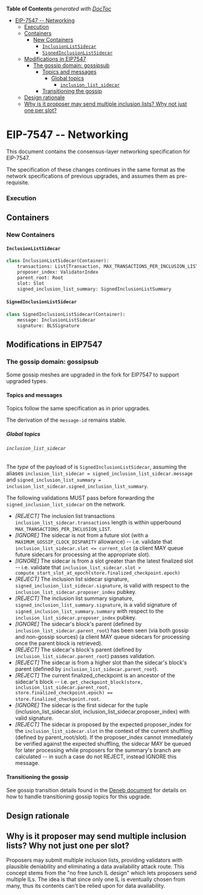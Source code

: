 <!-- START doctoc generated TOC please keep comment here to allow auto update -->
<!-- DON'T EDIT THIS SECTION, INSTEAD RE-RUN doctoc TO UPDATE -->
**Table of Contents**  *generated with [DocToc](https://github.com/thlorenz/doctoc)*

- [EIP-7547 -- Networking](#eip-7547----networking)
    - [Execution](#execution)
  - [Containers](#containers)
    - [New Containers](#new-containers)
      - [`InclusionListSidecar`](#inclusionlistsidecar)
      - [`SignedInclusionListSidecar`](#signedinclusionlistsidecar)
  - [Modifications in EIP7547](#modifications-in-eip7547)
    - [The gossip domain: gossipsub](#the-gossip-domain-gossipsub)
      - [Topics and messages](#topics-and-messages)
        - [Global topics](#global-topics)
          - [`inclusion_list_sidecar`](#inclusion_list_sidecar)
      - [Transitioning the gossip](#transitioning-the-gossip)
  - [Design rationale](#design-rationale)
  - [Why is it proposer may send multiple inclusion lists? Why not just one per slot?](#why-is-it-proposer-may-send-multiple-inclusion-lists-why-not-just-one-per-slot)

<!-- END doctoc generated TOC please keep comment here to allow auto update -->

# EIP-7547 -- Networking

This document contains the consensus-layer networking specification for EIP-7547.

The specification of these changes continues in the same format as the network specifications of previous upgrades, and assumes them as pre-requisite.

### Execution

## Containers

### New Containers

#### `InclusionListSidecar`

```python
class InclusionListSidecar(Container):
    transactions: List[Transaction, MAX_TRANSACTIONS_PER_INCLUSION_LIST]
    proposer_index: ValidatorIndex
    parent_root: Root
    slot: Slot
    signed_inclusion_list_summary: SignedInclusionListSummary
```

#### `SignedInclusionListSidecar`

```python
class SignedInclusionListSidecar(Container):
    message: InclusionListSidecar
    signature: BLSSignature
```

## Modifications in EIP7547

### The gossip domain: gossipsub

Some gossip meshes are upgraded in the fork for EIP7547 to support upgraded types.

#### Topics and messages

Topics follow the same specification as in prior upgrades.

The derivation of the `message-id` remains stable.

##### Global topics

###### `inclusion_list_sidecar`

The *type* of the payload of is `SignedInclusionListSidecar`, assuming the aliases `inclusion_list_sidecar = signed_inclusion_list_sidecar.message` and `signed_inclusion_list_summary = inclusion_list_sidecar.signed_inclusion_list_summary`.

The following validations MUST pass before forwarding the `signed_inclusion_list_sidecar` on the network.

- _[REJECT]_ The inclusion list transactions `inclusion_list_sidecar.transactions` length is within upperbound `MAX_TRANSACTIONS_PER_INCLUSION_LIST`.
- _[IGNORE]_ The sidecar is not from a future slot (with a `MAXIMUM_GOSSIP_CLOCK_DISPARITY` allowance) -- i.e. validate that `inclusion_list_sidecar.slot <= current_slot` (a client MAY queue future sidecars for processing at the appropriate slot).
- _[IGNORE]_ The sidecar is from a slot greater than the latest finalized slot -- i.e. validate that `inclusion_list_sidecar.slot > compute_start_slot_at_epoch(store.finalized_checkpoint.epoch)`
- _[REJECT]_ The inclusion list sidecar signature, `signed_inclusion_list_sidecar.signature`, is valid with respect to the `inclusion_list_sidecar.proposer_index` pubkey.
- _[REJECT]_ The inclusion list summary signature, `signed_inclusion_list_summary.signature`, is a valid signature of `signed_inclusion_list_summary.summary` with respect to the `inclusion_list_sidecar.proposer_index` pubkey.
- _[IGNORE]_ The sidecar's block's parent (defined by `inclusion_list_sidecar.parent_root`) has been seen (via both gossip and non-gossip sources) (a client MAY queue sidecars for processing once the parent block is retrieved).
- _[REJECT]_ The sidecar's block's parent (defined by `inclusion_list_sidecar.parent_root`) passes validation.
- _[REJECT]_ The sidecar is from a higher slot than the sidecar's block's parent (defined by `inclusion_list_sidecar.parent_root`).
- _[REJECT]_ The current finalized_checkpoint is an ancestor of the sidecar's block -- i.e. `get_checkpoint_block(store, inclusion_list_sidecar.parent_root, store.finalized_checkpoint.epoch) == store.finalized_checkpoint.root`.
- _[IGNORE]_ The sidecar is the first sidecar for the tuple (inclusion_list_sidecar.slot, inclusion_list_sidecar.proposer_index) with valid signature.
- _[REJECT]_ The sidecar is proposed by the expected proposer_index for the `inclusion_list_sidecar.slot` in the context of the current shuffling (defined by parent_root/slot). If the proposer_index cannot immediately be verified against the expected shuffling, the sidecar MAY be queued for later processing while proposers for the summary's branch are calculated -- in such a case do not REJECT, instead IGNORE this message.


#### Transitioning the gossip

See gossip transition details found in the [Deneb document](../deneb/p2p-interface.md#transitioning-the-gossip) for
details on how to handle transitioning gossip topics for this upgrade.

## Design rationale

## Why is it proposer may send multiple inclusion lists? Why not just one per slot?

Proposers may submit multiple inclusion lists, providing validators with plausible deniability and eliminating a data availability attack route. This concept stems from the "no free lunch IL design" which lets proposers send multiple ILs. The idea is that since only one IL is eventually chosen from many, thus its contents can't be relied upon for data availability.
